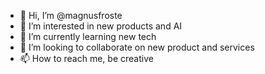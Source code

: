 - 👋 Hi, I’m @magnusfroste
- 👀 I’m interested in new products and AI
- 🌱 I’m currently learning new tech
- 💞️ I’m looking to collaborate on new product and services
- 📫 How to reach me, be creative
